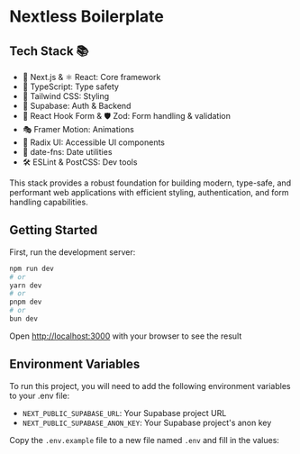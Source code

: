 # Nextless Boilerplate 

## Tech Stack 📚

- 🚀 Next.js & ⚛️ React: Core framework
- 🔷 TypeScript: Type safety
- 🎨 Tailwind CSS: Styling
- 🔐 Supabase: Auth & Backend
- 📝 React Hook Form & 🛡️ Zod: Form handling & validation
- 🎭 Framer Motion: Animations
- 🔧 Radix UI: Accessible UI components
- 📅 date-fns: Date utilities
- 🛠️ ESLint & PostCSS: Dev tools

This stack provides a robust foundation for building modern, type-safe, and performant web applications with efficient styling, authentication, and form handling capabilities.

## Getting Started

First, run the development server:

```bash
npm run dev
# or
yarn dev
# or
pnpm dev
# or
bun dev
```

Open [http://localhost:3000](http://localhost:3000) with your browser to see the result

## Environment Variables

To run this project, you will need to add the following environment variables to your .env file:

- `NEXT_PUBLIC_SUPABASE_URL`: Your Supabase project URL
- `NEXT_PUBLIC_SUPABASE_ANON_KEY`: Your Supabase project's anon key

Copy the `.env.example` file to a new file named `.env` and fill in the values:

